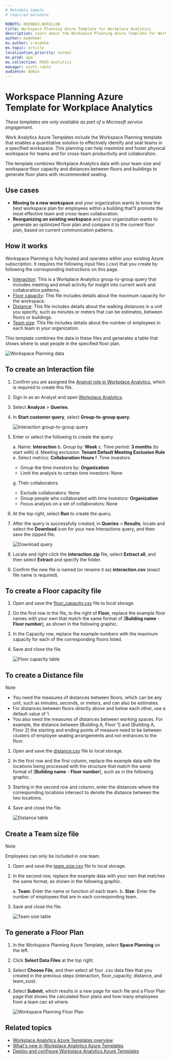 ```yaml
---
# Metadata Sample
# required metadata

ROBOTS: NOINDEX,NOFOLLOW
title: Workspace Planning Azure Template for Workplace Analytics 
description: Learn about the Workspace Planning Azure Template for Workplace Analytics and how to use it for advanced data analysis
author: madehmer
ms.author: v-midehm
ms.topic: article
localization_priority: normal 
ms.prod: wpa
ms.collection: M365-analytics
manager: scott.ruble
audience: Admin
---
```

# Workspace Planning Azure Template for Workplace Analytics

_These templates are only available as part of a Microsoft service engagement._

Work Analytics Azure Templates include the Workspace Planning template that enables a quantitative solution to effectively identify and seat teams in a specified workspace. This planning can help maximize and foster physical workspace for teams and for cross-team productivity and collaboration.

The template combines Workplace Analytics data with your team size and workspace floor capacity and distances between floors and buildings to generate floor plans with recommended seating.

## Use cases

* **Moving to a new workspace** and your organization wants to know the best workspace plan for employees within a building that'll promote the most effective team and cross-team collaboration.
* **Reorganizing an existing workspace** and your organization wants to generate an optimized floor plan and compare it to the current floor plan, based on current communication patterns.

## How it works

Workspace Planning is fully hosted and operates within your existing Azure subscription. It requires the following input files (.csv) that you create by following the corresponding instructions on this page.

 * [Interaction](#to-create-an-interaction-file): This is a Workplace Analytics group-to-group query that includes meeting and email activity for insight into current work and collaboration patterns.
 * [Floor capacity](#to-create-a-floor-capacity-file): This file includes details about the maximum capacity for the workspace.
 * [Distance](#to-create-a-distance-file): This file includes details about the walking distances in a unit you specify, such as minutes or meters that can be estimates, between floors or buildings.
 * [Team size](#create-a-team-size-file): This file includes details about the number of employees in each team in your organization.

This template combines the data in these files and generates a table that shows where to seat people in the specified floor plan.

   ![Workspace Planning data](./images/wsp-data.png)

## To create an Interaction file

1. Confirm you are assigned the [Analyst role in Workplace Analytics](../use/user-roles.md), which is required to create this file.
2. Sign in as an Analyst and open [Workplace Analytics](https://workplaceanalytics.office.com/Home).
3. Select **Analyze** > **Queries**.
4. In **Start customer query**, select **Group-to-group query**.

   ![Interaction group-to-group query](./images/wsp-g2g-query.png)

5. Enter or select the following to create the query.

   a. Name: **Interaction**
   b. Group by: **Week**
   c. Time period: **3 months** (to start with)
   d. Meeting exclusion: **Tenant Default Meeting Exclusion Rule**
   e. Select metrics: **Collaboration Hours**
   f. Time investors

      * Group the time investors by: **Organization**
      * Limit the analysis to certain time investors: None

   g. Their collaborators

      * Exclude collaborators: None
      * Group people who collaborated with time investors: **Organization**
      * Focus analysis on a set of collaborators: None

6. At the top right, select **Run** to create the query.
7. After the query is successfully created, in **Queries** > **Results**, locate and select the **Download** icon for your new Interactions query, and then save the zipped file.

   ![Download query](./images/wsp-download.png)

8. Locate and right-click the **interaction.zip** file, select **Extract all**, and then select **Extract** and specify the folder.
9. Confirm the new file is named (or rename it as) **interaction.csv** (exact file name is required).

## To create a Floor capacity file

1. Open and save the [floor_capacity.csv](https://docs.microsoft.com/Workplace-Analytics/azure-templates/images/floor_capacity.csv) file to local storage.
2. On the first row in the file, to the right of **Floor**, replace the example floor names with your own that match the same format of [**Building name** - **Floor number**], as shown in the following graphic.
3. In the Capacity row, replace the example numbers with the maximum capacity for each of the corresponding floors listed.
4. Save and close the file.

   ![Floor capacity table](./images/wsp-floor-table.png)

## To create a Distance file

> [!Note]
> * You need the measures of distances between floors, which can be any unit, such as minutes, seconds, or meters, and can also be estimates.
> * For distances between floors directly above and below each other, use a default value of 1.
> * You also need the measures of distances between working spaces. For example, the distance between [Building A, Floor 1] and [Building A, Floor 2] the starting and ending points of measure need to be between clusters of employee seating arrangements and not entrances to the floor.

1. Open and save the [distance.csv](https://docs.microsoft.com/Workplace-Analytics/azure-templates/images/distance.csv) file to local storage.
2. In the first row and the first column, replace the example data with the locations being processed with the structure that match the same format of [**Building name** - **Floor number**], such as in the following graphic.
3. Starting in the second row and column, enter the distances where the corresponding locations intersect to denote the distance between the two locations.
4. Save and close the file.

   ![Distance table](./images/wsp-distance-table.png)

## Create a Team size file

> [!Note]
>Employees can only be included in one team.

1. Open and save the [team_size.csv](https://docs.microsoft.com/Workplace-Analytics/azure-templates/images/team_size.csv) file to local storage.
2. In the second row, replace the example data with your own that matches the same format, as shown in the following graphic.

   a. **Team**: Enter the name or function of each team.
   b. **Size**: Enter the number of employees that are in each corresponding team.

3. Save and close the file.

   ![Team size table](./images/wsp-team-table.png)

## To generate a Floor Plan

1. In the Workspace Planning Azure Template, select **Space Planning** on the left.
2. Click **Select Data Files** at the top right.
3. Select **Choose File**, and then select all four .csv data files that you created in the previous steps (interaction, floor_capacity, distance, and team_size).
4. Select **Submit**, which results in a new page for each file and a Floor Plan page
that shows the calculated floor plans and how many employees from a team can sit where.
 
   ![Workspace Planning Floor Plan](./images/wsp-floor-plan.png)

## Related topics

* [Workplace Analytics Azure Templates overview](./overview.md)
* [What's new in Workplace Analytics Azure Templates](./release-notes.md)
* [Deploy and configure Workplace Analytics Azure Templates](./deploy-configure.md)